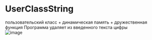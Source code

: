 # UserClassString
пользовательский класс + динамическая память + дружественная функция 
Программа удаляет из введенного текста цифры  
![image](https://user-images.githubusercontent.com/84995536/226756319-8a10e9be-1834-4db6-a695-8d99dae93ed7.png)
